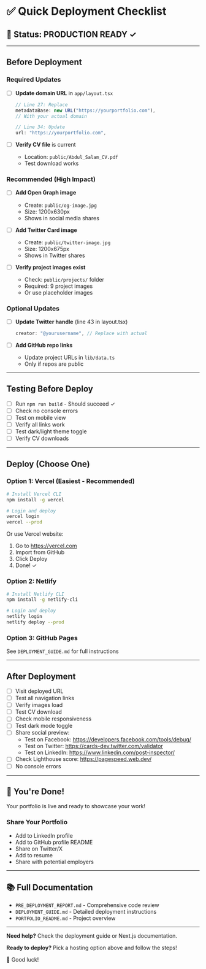 # ✅ Quick Deployment Checklist

## 🎯 Status: PRODUCTION READY ✓

---

## Before Deployment

### Required Updates

- [ ] **Update domain URL** in `app/layout.tsx`
  ```typescript
  // Line 27: Replace
  metadataBase: new URL("https://yourportfolio.com"),
  // With your actual domain
  
  // Line 34: Update
  url: "https://yourportfolio.com",
  ```

- [ ] **Verify CV file** is current
  - Location: `public/Abdul_Salam_CV.pdf`
  - Test download works

### Recommended (High Impact)

- [ ] **Add Open Graph image**
  - Create: `public/og-image.jpg`
  - Size: 1200x630px
  - Shows in social media shares

- [ ] **Add Twitter Card image**
  - Create: `public/twitter-image.jpg`
  - Size: 1200x675px
  - Shows in Twitter shares

- [ ] **Verify project images exist**
  - Check: `public/projects/` folder
  - Required: 9 project images
  - Or use placeholder images

### Optional Updates

- [ ] **Update Twitter handle** (line 43 in layout.tsx)
  ```typescript
  creator: "@yourusername", // Replace with actual
  ```

- [ ] **Add GitHub repo links**
  - Update project URLs in `lib/data.ts`
  - Only if repos are public

---

## Testing Before Deploy

- [ ] Run `npm run build` - Should succeed ✓
- [ ] Check no console errors
- [ ] Test on mobile view
- [ ] Verify all links work
- [ ] Test dark/light theme toggle
- [ ] Verify CV downloads

---

## Deploy (Choose One)

### Option 1: Vercel (Easiest - Recommended)

```bash
# Install Vercel CLI
npm install -g vercel

# Login and deploy
vercel login
vercel --prod
```

Or use Vercel website:
1. Go to https://vercel.com
2. Import from GitHub
3. Click Deploy
4. Done! ✓

### Option 2: Netlify

```bash
# Install Netlify CLI
npm install -g netlify-cli

# Login and deploy
netlify login
netlify deploy --prod
```

### Option 3: GitHub Pages

See `DEPLOYMENT_GUIDE.md` for full instructions

---

## After Deployment

- [ ] Visit deployed URL
- [ ] Test all navigation links
- [ ] Verify images load
- [ ] Test CV download
- [ ] Check mobile responsiveness
- [ ] Test dark mode toggle
- [ ] Share social preview:
  - Test on Facebook: https://developers.facebook.com/tools/debug/
  - Test on Twitter: https://cards-dev.twitter.com/validator
  - Test on LinkedIn: https://www.linkedin.com/post-inspector/
- [ ] Check Lighthouse score: https://pagespeed.web.dev/
- [ ] No console errors

---

## 🎉 You're Done!

Your portfolio is live and ready to showcase your work!

### Share Your Portfolio

- Add to LinkedIn profile
- Add to GitHub profile README
- Share on Twitter/X
- Add to resume
- Share with potential employers

---

## 📚 Full Documentation

- `PRE_DEPLOYMENT_REPORT.md` - Comprehensive code review
- `DEPLOYMENT_GUIDE.md` - Detailed deployment instructions
- `PORTFOLIO_README.md` - Project overview

---

**Need help?** Check the deployment guide or Next.js documentation.

**Ready to deploy?** Pick a hosting option above and follow the steps!

🚀 Good luck!
